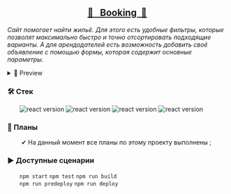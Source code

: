 <h2 align="center"><a href="">🏨 &nbsp Booking &nbsp🏯</a></h2>

<i>Сайт помогает найти жильё. Для этого есть удобные фильтры, которые позволят максимально быстро и точно отсортировать подходящие варианты. А для арендодателей есть возможность добавить своё объявление с помощью формы, которая содержит основные параметры.</i>

<details>
  <summary>💫&nbsp;Preview</summary>
  <br>
  <img alt="site preview" src="https://user-images.githubusercontent.com/97403514/225180675-669f6913-be91-4fdc-a29f-acf15c8f0eed.png">
</details>

<h3>🛠&nbsp;Стек</h3>
  <span>
    &emsp;&emsp;<img alt="react version" src="https://img.shields.io/badge/webpack-5.74.0-4C4CFF">
    <img alt="react version" src="https://img.shields.io/badge/JavaScript-4C4CFF">
    <img alt="react version" src="https://img.shields.io/badge/Leaflet-4C4CFF">
    <img alt="react version" src="https://img.shields.io/badge/lodash-4C4CFF">
  </span>

<h3>📝&nbsp;Планы</h3>
  &emsp;&emsp; ✔  На данный момент все планы по этому проекту выполнены ; 



<h3>▶&nbsp;Доступные сценарии</h3>
  &emsp;&emsp;<code>npm start</code> <code>npm test</code> <code>npm run build</code>
  <br>
  &emsp;&emsp;<code>npm run predeploy</code> <code>npm run deploy</code>






